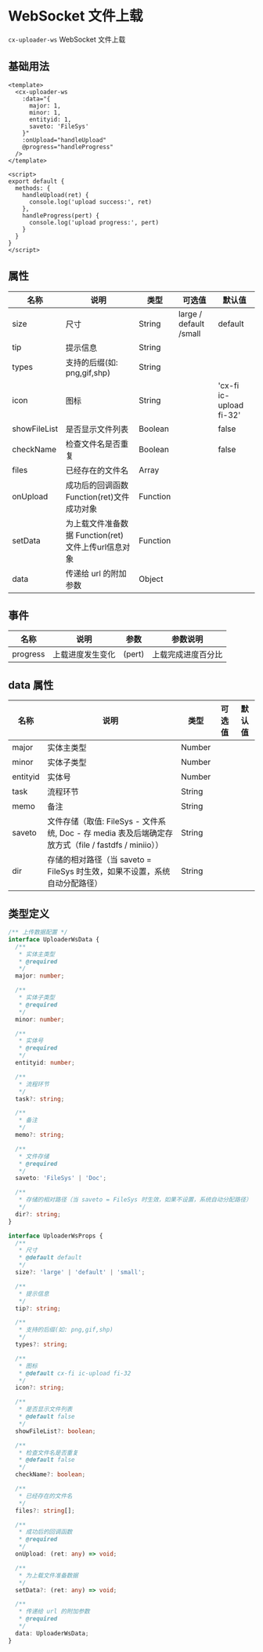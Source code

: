 # WebSocket 文件上载

`cx-uploader-ws` WebSocket 文件上载

## 基础用法

```vue
<template>
  <cx-uploader-ws
    :data="{
      major: 1,
      minor: 1,
      entityid: 1,
      saveto: 'FileSys'
    }"
    :onUpload="handleUpload"
    @progress="handleProgress"
  />
</template>

<script>
export default {
  methods: {
    handleUpload(ret) {
      console.log('upload success:', ret)
    },
    handleProgress(pert) {
      console.log('upload progress:', pert)
    }
  }
}
</script>
```

## 属性

| 名称 | 说明 | 类型 | 可选值 | 默认值 |
| -----| --- | -----| --- | ---- |
| size | 尺寸 | String | large / default /small | default |
| tip | 提示信息 | String | | |
| types | 支持的后缀(如: png,gif,shp) | String | | |
| icon | 图标 | String | | 'cx-fi ic-upload fi-32' |
| showFileList | 是否显示文件列表 | Boolean | | false |
| checkName | 检查文件名是否重复 | Boolean | | false |
| files | 已经存在的文件名 | Array | | |
| onUpload | 成功后的回调函数 Function(ret)文件成功对象 | Function | | |
| setData | 为上载文件准备数据 Function(ret)文件上传url信息对象 | Function | | |
| data | 传递给 url 的附加参数 | Object | | |

## 事件

| 名称 | 说明 | 参数 | 参数说明 |
| ---- | --- | ----- | -------|
| progress | 上载进度发生变化 | (pert) | 上载完成进度百分比 |

## data 属性

| 名称 | 说明 | 类型 | 可选值 | 默认值 |
| --- | --- | ----- | ----- |--- |
| major | 实体主类型 | Number | | |
| minor | 实体子类型 | Number | | |
| entityid | 实体号 | Number | | |
| task | 流程环节 | String | | |
| memo | 备注 | String | | |
| saveto | 文件存储（取值: FileSys - 文件系统, Doc - 存 media 表及后端确定存放方式（file / fastdfs / miniio）） | String | | |
| dir | 存储的相对路径（当 saveto = FileSys 时生效，如果不设置，系统自动分配路径） | String | | |

## 类型定义

```ts
/** 上传数据配置 */
interface UploaderWsData {
  /**
   * 实体主类型
   * @required
   */
  major: number;

  /**
   * 实体子类型
   * @required
   */
  minor: number;

  /**
   * 实体号
   * @required
   */
  entityid: number;

  /**
   * 流程环节
   */
  task?: string;

  /**
   * 备注
   */
  memo?: string;

  /**
   * 文件存储
   * @required
   */
  saveto: 'FileSys' | 'Doc';

  /**
   * 存储的相对路径（当 saveto = FileSys 时生效，如果不设置，系统自动分配路径）
   */
  dir?: string;
}

interface UploaderWsProps {
  /**
   * 尺寸
   * @default default
   */
  size?: 'large' | 'default' | 'small';

  /**
   * 提示信息
   */
  tip?: string;

  /**
   * 支持的后缀(如: png,gif,shp)
   */
  types?: string;

  /**
   * 图标
   * @default cx-fi ic-upload fi-32
   */
  icon?: string;

  /**
   * 是否显示文件列表
   * @default false
   */
  showFileList?: boolean;

  /**
   * 检查文件名是否重复
   * @default false
   */
  checkName?: boolean;

  /**
   * 已经存在的文件名
   */
  files?: string[];

  /**
   * 成功后的回调函数
   * @required
   */
  onUpload: (ret: any) => void;

  /**
   * 为上载文件准备数据
   */
  setData?: (ret: any) => void;

  /**
   * 传递给 url 的附加参数
   * @required
   */
  data: UploaderWsData;
} 
```